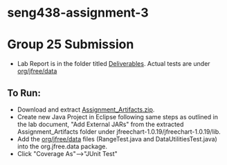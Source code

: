 # seng438-assignment-3

# Group 25 Submission

- Lab Report is in the folder titled [Deliverables](https://github.com/seng438-winter-2022/seng438-a3-DG-20/tree/main/Deliverables). Actual tests are under [org/jfree/data](https://github.com/seng438-winter-2022/seng438-a3-DG-20/tree/main/org/jfree/data)

## To Run:
- Download and extract [Assignment_Artifacts.zip](https://github.com/seng438-winter-2022/seng438-a3-DG-20/blob/main/Assignment_Artifacts.zip).
- Create new Java Project in Eclipse following same steps as outlined in the lab document, "Add External JARs" from the extracted Assignment_Artifacts folder under jfreechart-1.0.19/jfreechart-1.0.19/lib.
- Add the [org/jfree/data](https://github.com/seng438-winter-2022/seng438-a3-DG-20/tree/main/org/jfree/data) files (RangeTest.java and DataUtilitiesTest.java) into the org.jfree.data package.
- Click "Coverage As"-->"JUnit Test"
